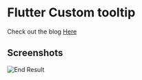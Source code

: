 # Flutter Custom tooltip 

Check out the blog [Here](https://medium.com/@singhgursheesh12/custom-spinner-tooltip-flutter-e3576d531488)

## Screenshots

![End Result]( screenshots/Screenshot_1.png "End Result")
